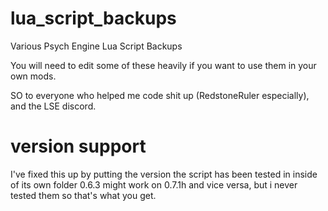 # lua_script_backups
Various Psych Engine Lua Script Backups

You will need to edit some of these heavily if you want to use them in your own mods.

SO to everyone who helped me code shit up (RedstoneRuler especially), and the LSE discord.

# version support
I've fixed this up by putting the version the script has been tested in inside of its own folder
0.6.3 might work on 0.7.1h and vice versa, but i never tested them so that's what you get.
